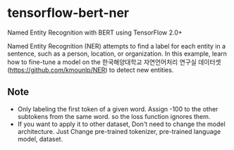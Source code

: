 # tensorflow-bert-ner
Named Entity Recognition with BERT using TensorFlow 2.0+

Named Entity Recognition (NER) attempts to find a label for each entity in a sentence, such as a person, location, or organization. In this example, learn how to fine-tune a model on the 한국해양대학교 자연언어처리 연구실 데이터셋 (https://github.com/kmounlp/NER) to detect new entities.

## Note
- Only labeling the first token of a given word. Assign -100 to the other subtokens from the same word. so the loss function ignores them.
- If you want to apply it to other dataset, Don't need to change the model architecture. Just Change pre-trained tokenizer, pre-trained language model, dataset.
